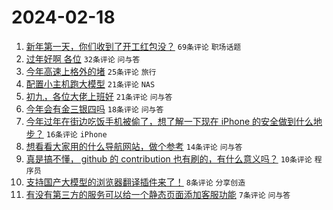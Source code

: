 # 2024-02-18

1. [新年第一天，你们收到了开工红包没？](https://www.v2ex.com/t/1016095) `69条评论` `职场话题`
1. [过年好啊 各位](https://www.v2ex.com/t/1016089) `32条评论` `问与答`
1. [今年高速上格外的堵](https://www.v2ex.com/t/1016096) `25条评论` `旅行`
1. [配置小主机跑大模型](https://www.v2ex.com/t/1016094) `21条评论` `NAS`
1. [初九，各位大佬上班好](https://www.v2ex.com/t/1016093) `21条评论` `问与答`
1. [今年会有金三银四吗](https://www.v2ex.com/t/1016099) `18条评论` `问与答`
1. [今年过年在街边吃饭手机被偷了，想了解一下现在 iPhone 的安全做到什么地步？](https://www.v2ex.com/t/1016109) `16条评论` `iPhone`
1. [想看看大家用的什么导航网站，做个参考](https://www.v2ex.com/t/1016091) `14条评论` `问与答`
1. [真是搞不懂， github 的 contribution 也有刷的，有什么意义吗？](https://www.v2ex.com/t/1016119) `10条评论` `程序员`
1. [支持国产大模型的浏览器翻译插件来了！](https://www.v2ex.com/t/1016107) `8条评论` `分享创造`
1. [有没有第三方的服务可以给一个静态页面添加客服功能](https://www.v2ex.com/t/1016098) `7条评论` `问与答`
